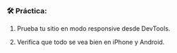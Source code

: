 
### **🛠️ Práctica:**

1.  Prueba tu sitio en modo responsive desde DevTools.
    
2.  Verifica que todo se vea bien en iPhone y Android.